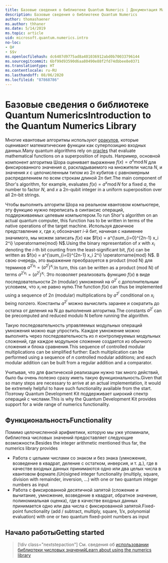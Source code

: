 ```yaml
---
title: Базовые сведения о библиотеке Quantum Numerics | Документация Майкрософт
description: Базовые сведения о библиотеке Quantum Numerics
author: thomashaener
ms.author: thhaner
ms.date: 5/14/2019
ms.topic: article
uid: microsoft.quantum.numerics.intro
no-loc:
- Q#
- $$v
ms.openlocfilehash: dc6407d9775ad8a401036912abd0b70033796144
ms.sourcegitcommit: 6bf99d93590d6aa80490e88f2fd74dbbee8e0371
ms.translationtype: HT
ms.contentlocale: ru-RU
ms.lasthandoff: 08/06/2020
ms.locfileid: "87868786"
---
```

# <a name="introduction-to-the-quantum-numerics-library"></a><span data-ttu-id="a27a9-103">Базовые сведения о библиотеке Quantum Numerics</span><span class="sxs-lookup"><span data-stu-id="a27a9-103">Introduction to the Quantum Numerics Library</span></span>

<span data-ttu-id="a27a9-104">Многие квантовые алгоритмы используют [оракулов](xref:microsoft.quantum.concepts.oracles), которые оценивают математические функции как суперпозицию входных данных.</span><span class="sxs-lookup"><span data-stu-id="a27a9-104">Many quantum algorithms rely on [oracles](xref:microsoft.quantum.concepts.oracles) that evaluate mathematical functions on a superposition of inputs.</span></span>
<span data-ttu-id="a27a9-105">Например, основной компонент алгоритма Шора оценивает выражение $f(x) = a^x\operatorname{mod} N$ для фиксированного значения $a$, раскладываемого на множители числа $N$, и значения $x$ с целочисленным типом из $2n$ кубитов с равномерным распределением по всем строкам длиной $2n$ бит.</span><span class="sxs-lookup"><span data-stu-id="a27a9-105">The main component of Shor's algorithm, for example, evaluates $f(x) = a^x\operatorname{mod} N$ for a fixed $a$, the number to factor $N$, and $x$ a $2n$-qubit integer in a uniform superposition over all $2n$-bit strings.</span></span>

<span data-ttu-id="a27a9-106">Чтобы выполнить алгоритм Шора на реальном квантовом компьютере, эту функцию нужно переписать в синтаксис операций, поддерживаемых целевым компьютером.</span><span class="sxs-lookup"><span data-stu-id="a27a9-106">To run Shor's algorithm on an actual quantum computer, this function has to be written in terms of the native operations of the target machine.</span></span>
<span data-ttu-id="a27a9-107">Используя двоичное представление $x$, где $x_i$ обозначает $i$-й бит, начиная с наименее значимого, мы можем записать $f(x)$ как $f(x) = a^{\sum_{i=0}^{2n-1} x_i 2^i} \operatorname{mod} N$.</span><span class="sxs-lookup"><span data-stu-id="a27a9-107">Using the binary representation of $x$ with $x_i$ denoting the $i$-th bit counting from the least-significant bit, $f(x)$ can be written as $f(x) = a^{\sum_{i=0}^{2n-1} x_i 2^i} \operatorname{mod} N$.</span></span>
<span data-ttu-id="a27a9-108">В свою очередь, это выражение преобразуется в product (mod N) для терминов $a^{2^i x_i}=(a^{2^i})^{x_i}$.</span><span class="sxs-lookup"><span data-stu-id="a27a9-108">In turn, this can be written as a product (mod N) of terms $a^{2^i x_i}=(a^{2^i})^{x_i}$.</span></span> <span data-ttu-id="a27a9-109">Это позволяет реализовать функцию $f(x)$ в виде последовательности $2n$ (modular) умножений на $a^{2^i}$ с дополнительным условием, что $x_i$ не равно нулю.</span><span class="sxs-lookup"><span data-stu-id="a27a9-109">The function $f(x)$ can thus be implemented using a sequence of $2n$ (modular) multiplications by $a^{2^i}$ conditional on $x_i$ being nonzero.</span></span> <span data-ttu-id="a27a9-110">Константы $a^{2^i}$ можно вычислить заранее и сократить до остатка от деления на N до выполнения алгоритма.</span><span class="sxs-lookup"><span data-stu-id="a27a9-110">The constants $a^{2^i}$ can be precomputed and reduced modulo N before running the algorithm.</span></span>

<span data-ttu-id="a27a9-111">Такую последовательность управляемых модульных операций умножения можно еще упростить. Каждое умножение можно выполнять через последовательность из $n$ контролируемых модульных сложений, где каждое модульное сложение создается из обычного сложения и блока сравнения.</span><span class="sxs-lookup"><span data-stu-id="a27a9-111">This sequence of controlled modular multiplications can be simplified further: Each multiplication can be performed using a sequence of $n$ controlled modular additions; and each modular addition can be built from a regular addition and a comparator.</span></span>


<span data-ttu-id="a27a9-112">Учитывая, что для фактической реализации нужно так много действий, было бы очень полезно сразу иметь такую функциональность.</span><span class="sxs-lookup"><span data-stu-id="a27a9-112">Given that so many steps are necessary to arrive at an actual implementation, it would be extremely helpful to have such functionality available from the start.</span></span>
<span data-ttu-id="a27a9-113">Поэтому Quantum Development Kit поддерживает широкий спектр операций с числами.</span><span class="sxs-lookup"><span data-stu-id="a27a9-113">This is why the Quantum Development Kit provides support for a wide range of numerics functionality.</span></span>


## <a name="functionality"></a><span data-ttu-id="a27a9-114">Функциональность</span><span class="sxs-lookup"><span data-stu-id="a27a9-114">Functionality</span></span>

<span data-ttu-id="a27a9-115">Помимо целочисленной арифметики, которую мы уже упоминали, библиотека числовых значений предоставляет следующие возможности.</span><span class="sxs-lookup"><span data-stu-id="a27a9-115">Besides the integer arithmetic mentioned thus far, the numerics library provides</span></span>

- <span data-ttu-id="a27a9-116">Работа с целыми числами со знаком и без знака (умножение, возведение в квадрат, деление с остатком, инверсия, и т. д.), где в качестве входных данных принимаются одно или два целых числа в квантовом формате.</span><span class="sxs-lookup"><span data-stu-id="a27a9-116">(Un)signed integer functionality (multiply, square, division with remainder, inversion, ...) with one or two quantum integer numbers as input</span></span>
- <span data-ttu-id="a27a9-117">Работа с фиксированной десятичной запятой (сложение и вычитание, умножение, возведение в квадрат, обратное значение, полиномиальная оценка), где в качестве входных данных принимается одно или два числа с фиксированной запятой.</span><span class="sxs-lookup"><span data-stu-id="a27a9-117">Fixed-point functionality (add / subtract, multiply, square, 1/x, polynomial evaluation) with one or two quantum fixed-point numbers as input</span></span>

## <a name="getting-started"></a><span data-ttu-id="a27a9-118">Начало работы</span><span class="sxs-lookup"><span data-stu-id="a27a9-118">Getting started</span></span>

> [!div class="nextstepaction"]
> <span data-ttu-id="a27a9-119">См. сведения об [использовании библиотеки числовых значений](xref:microsoft.quantum.numerics.usage)</span><span class="sxs-lookup"><span data-stu-id="a27a9-119">[Learn about using the numerics library](xref:microsoft.quantum.numerics.usage)</span></span>
